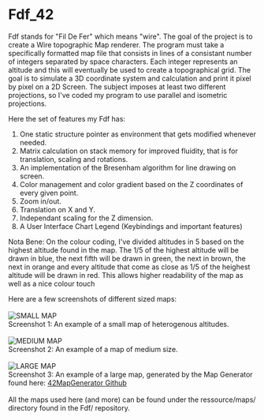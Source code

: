 # Fdf_42

Fdf stands for "Fil De Fer" which means "wire". The goal of the project is to create a Wire topographic Map renderer. The program must take a specifically formatted map file that consists in lines of a consistant number of integers separated by space characters. Each integer represents an altitude and this will eventually be used to create a topographical grid.
The goal is to simulate a 3D coordinate system and calculation and print it pixel by pixel on a 2D Screen.
The subject imposes at least two different projections, so I've coded my program to use parallel and isometric projections.

Here the set of features my Fdf has:
1. One static structure pointer as environment that gets modified whenever needed.
2. Matrix calculation on stack memory for improved fluidity, that is for translation, scaling and rotations.
3. An implementation of the Bresenham algorithm for line drawing on screen. 
4. Color management and color gradient based on the Z coordinates of every given point.
5. Zoom in/out.
6. Translation on X and Y.
7. Independant scaling for the Z dimension.
8. A User Interface Chart Legend (Keybindings and important features)

Nota Bene: On the colour coding, I've divided altitudes in 5 based on the highest altitude found in the map.
The 1/5 of the highest altitude will be drawn in blue, the next fifth will be drawn in green, the next in brown, the next in orange and every altitude that come as close as 1/5 of the heighest altitude will be drawn in red. This allows higher readability of the map as well as a nice colour touch

Here are a few screenshots of different sized maps: <br> <br>
![SMALL MAP](https://i.imgur.com/lxn50Xb.png) <br>
Screenshot 1: An example of a small map of heterogenous altitudes. <br> <br>
![MEDIUM MAP](https://i.imgur.com/1LCW3Mx.png) <br>
Screenshot 2: An example of a map of medium size.<br> <br>
![LARGE MAP](https://i.imgur.com/RVBht1a.png) <br>
Screenshot 3: An example of a large map, generated by the Map Generator found here: [42MapGenerator Github](https://github.com/jgigault/42MapGenerator) <br> <br>
All the maps used here (and more) can be found under the ressource/maps/ directory found in the Fdf/ repository.


